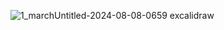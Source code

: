 ![1_marchUntitled-2024-08-08-0659 excalidraw](https://github.com/user-attachments/assets/38b36fa2-b244-4096-8aed-8f745bc82921)
